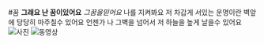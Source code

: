 #꿈
**그래요 난 꿈이있어요**
*그꿈을믿어요*
나를 지켜봐요
저 차갑게 서있는 운명이란 벽앞에
당당히 마주칠수 있어요
언젠가 나 그벽을 넘어서
저 하늘을 높게 날을수 있어요
![사진](http://cfile6.uf.tistory.com/image/26579B44518C6A982B25D0)
![동영상](https://youtu.be/suXnFAxMK78)
